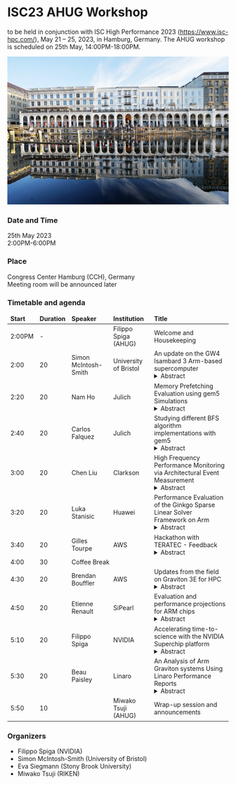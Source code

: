 # ISC23 AHUG Workshop 

to be held in conjunction with ISC High Performance 2023 (https://www.isc-hpc.com/), May 21 – 25, 2023, in Hamburg, Germany. The AHUG workshop is scheduled on 25th May, 14:00PM-18:00PM. 

![Alt text](hamburg1.JPG "Optional title")

### Date and Time
25th May 2023<br>
2:00PM-6:00PM


### Place
Congress Center Hamburg (CCH), Germany<br>
Meeting room will be announced later

### Timetable and agenda 

<table>
<thead>
<td><b>Start</b></td>
<td><b>Duration</b></td>
<td><b>Speaker</b></td>
<td><b>Institution</b></td>
<td><b>Title</b></td>
</thead>
<tbody>
<tr>
<td>2:00PM </td>
<td>- </td>
<td> </td>
<td>Filippo Spiga (AHUG) </td>
<td>Welcome and Housekeeping </td>
</tr>

<tr>
<td> 2:00</td>
<td> 20</td>
<td> Simon McIntosh-Smith</td>
<td> University of Bristol	</td>
<td> An update on the GW4 Isambard 3 Arm-based supercomputer
<details>
  <summary>
    Abstract
  </summary>
  <details-menu>
  The GW4 Isambard supercomputer was the first production Arm-based system when it went live in the spring of 2018. Having already gone through two generations of Arm technology, Isambard 3, due to launch at the end of 2023, will be based on NVIDIA's new Grace CPUs. Isambard 3 will deliver 5-6 times the performance of Isambard 2, while using only 20% more power. In this talk we will describe the new system, as well as giving an update on the progress of Isambard's multi-year mission to port and optimise codes to the Arm architecture.
  </details-menu>
</details>

</td>
</tr>

<tr>
<td> 2:20</td>
<td> 20</td>
<td> Nam Ho</td>	
<td> Julich	</td>
<td> Memory Prefetching Evaluation using gem5 Simulations
<details>
  <summary>
    Abstract
  </summary>
  <details-menu>
　Significantly increased memory bandwidth is increasingly difficult to exploit in standard multicore CPU architectures. Memory prefetchers play an important role in hiding memory access latencies and ensuring sufficiently high memory-level parallelism. In this talk, we report on ongoing efforts for exploring their impact on various HPC benchmarks and mini-apps that implement performance-critical kernels of Lattice Boltzmann Method, finite element, and reverse time migration methods. Using modern Arm core cores we explore the performance impact of different memory prefetchers solutions and configurations that have been implemented in the gem5 simulator.
  </details-menu>
</details>
</td>
</tr>


<tr>
<td> 2:40</td>
<td> 20</td>
<td> Carlos Falquez</td>		
<td> Julich</td>
<td> Studying different BFS algorithm implementations with gem5
<details>
  <summary>
    Abstract
  </summary>
  <details-menu>
　To leverage different CPU features, different implementations of the breadth-first search (BFS) algorithm have been proposed. The gem5 simulator provides the opportunity to investigate how these implementations exploit different CPU configurations. For our study, we assume a modern Arm processor core like Neoverse V1 and report on the impact of different SVE pipelines, cache, network-on-chip, and memory configurations.
  </details-menu>
</details>
</td>
</tr>

<tr>
<td> 3:00</td>
<td> 20</td>
<td> Chen Liu</td>		
<td> Clarkson</td>
<td> High Frequency Performance Monitoring via Architectural Event Measurement
<details>
  <summary>
    Abstract
  </summary>
  <details-menu>
　Obtaining detailed software execution information via performance monitoring counters is a powerful analysis technique. Performance counters provide an effective method to monitor program behaviors; hence performance bottlenecks due to hardware architecture or software design and implementation can be identified, isolated and improved on. The granularity and overhead of the monitoring mechanism, however, are paramount to proper analysis. Many prior designs have been able to provide performance counter monitoring with inherited drawbacks such as intrusive code changes, a slow timer system, or the need for a kernel patch. In this session, we introduce K-LEB (Kernel - Lineage of Event Behavior), a new monitoring mechanism that can produce precise, non-intrusive, low-overhead, periodic performance counter data, and support ARM processors. In this talk, we will discuss the performance counter profiling tools design choice and implementation and how to utilize the performance monitoring counter for the low-cost software analysis and its applications.
  </details-menu>
</details>
</td>
</tr>

<tr>
<td> 3:20</td>
<td> 20</td>
<td> Luka Stanisic</td>		
<td> Huawei</td>
<td> Performance Evaluation of the Ginkgo Sparse Linear Solver Framework on Arm
<details>
  <summary>
    Abstract
  </summary>
  <details-menu>
　The Ginkgo linear algebra library provides a set of preconditioners and iterative solvers for sparse systems. Ginkgo receives attention for supporting accelerators, but also targets CPUs with OpenMP kernels that we focus on. We characterize the behavior of Ginkgo’s benchmarks (SpMV with 5 formats, matrix conversions, 7 solvers, 9 preconditioners) wrt. hot kernels, top-down analysis, roofline model and working set, along with OpenMP imbalance, pragma use and thread placement on one AArch64 Huawei Kunpeng920 system using GNU GCC and 10 matrices from SuiteSparse. Selected results are complemented with evaluations on AWS Graviton3, 3rd-gen Intel Xeon and AMD EPYC. We offer guidance for optimizing the OpenMP executor by identifying tuning opportunities and pitfalls. The solvers are in the memory-bound region of the roofline model with arithmetic intensity from 0.1 to 3, leading to a FLOPS efficiency below 1%. Scalability is limited by OpenMP imbalance of up to 43% for selected usecases.cThe Ginkgo linear algebra library provides a set of preconditioners and iterative solvers for sparse systems. Ginkgo receives attention for supporting accelerators, but also targets CPUs with OpenMP kernels that we focus on. We characterize the behavior of Ginkgo’s benchmarks (SpMV with 5 formats, matrix conversions, 7 solvers, 9 preconditioners) wrt. hot kernels, top-down analysis, roofline model and working set, along with OpenMP imbalance, pragma use and thread placement on one AArch64 Huawei Kunpeng920 system using GNU GCC and 10 matrices from SuiteSparse. Selected results are complemented with evaluations on AWS Graviton3, 3rd-gen Intel Xeon and AMD EPYC. We offer guidance for optimizing the OpenMP executor by identifying tuning opportunities and pitfalls. The solvers are in the memory-bound region of the roofline model with arithmetic intensity from 0.1 to 3, leading to a FLOPS efficiency below 1%. Scalability is limited by OpenMP imbalance of up to 43% for selected usecases.
  </details-menu>
</details>
</td>
</tr>

<tr>
<td> 3:40</td>
<td> 20</td>
<td>Gilles Tourpe </td>		
<td> AWS</td>
<td> Hackathon with TERATEC - Feedback
<details>
  <summary>
    Abstract
  </summary>
  <details-menu>
　AWS, ARM, UCit and TERATEC organized a Hackathon for HPC masters universities. 10 teams competed on porting a stencil code (contributed by CGG) and code_saturne (contributed by EDF R&D) on AWS graviton3 instances. The talk proposal is to report on the learnings. This talk will be supported by AWS and ARM.
  </details-menu>
</details>
</td>
</tr>

<tr>
<td> 4:00</td>
<td> 30</td>
<td colspan=4> Coffee Break</td>
</tr>

<tr>
<td> 4:30</td>
<td> 20</td>
<td> Brendan Bouffler</td>
<td> AWS</td>
<td> Updates from the field on Graviton 3E for HPC
<details>
  <summary>
    Abstract
  </summary>
  <details-menu>
　Graviton 3E was engineered specifically for HPC customers and we've also launched an Hpc7g instance family, based on this processor, coupled with 200 Gb/s of Elastic Fabric Adapter. We'll explain how this works, how to get access to these using HPC tooling, and show the performance results we're seeing - contributed by customers.
  </details-menu>
</details>
</td>
</tr>


<tr>
<td> 4:50</td>
<td> 20</td>
<td> Etienne Renault</td>		
<td> SiPearl</td>
<td> Evaluation and performance projections for ARM chips
<details>
  <summary>
    Abstract
  </summary>
  <details-menu>
　The variety of ARM chips (and SOC) that are used in the HPC realm make it difficult to anticipate performances on other ARM based architectures. This talk compares the relatives performances of ARM chips on different HPC benchmarks and shows some strategies to anticipate results with a variety of different configurations.
  </details-menu>
</details>
</td>
</tr>


<tr>
<td> 5:10</td>
<td> 20</td>
<td> Filippo Spiga</td>		
<td> NVIDIA</td>
<td>Accelerating time-to-science with the NVIDIA Superchip platform 
<details>
  <summary>
    Abstract
  </summary>
  <details-menu>
The present talk will highlight how the NVIDIA Superchip platform (Grace Superchip and Grace Hopper Superchip), enabled by Arm Neoverse IP, is enabling HPC users and developers to achieve a better time-to-solution and energy-to-solution in their scientific workflows. Performance numbers will be disclosed and discussed, as well as the latest updates on the product go-to-market options.
  </details-menu>
</details>
</td>
</tr>


<tr>
<td> 5:30</td>
<td> 20</td>
<td> Beau Paisley</td>		
<td> Linaro</td>
<td> An Analysis of Arm Graviton systems Using Linaro Performance Reports
<details>
  <summary>
    Abstract
  </summary>
  <details-menu>
　In this presentation we will give an overview of Linaro Performance Reports, an application profiler for HPC applications.  We will use the tool to create a case study for analyzing various configurations of the WRF weather code on various configurations of AWS Graviton systems. 
  </details-menu>
</details>
</td>
</tr>

<tr>
<td> 5:50</td>
<td> 10</td>
<td> </td>
<td> Miwako Tsuji (AHUG) </td>
<td> Wrap-up session and announcements </td>
</tr>


</tbody>
</table>


### Organizers
- Filippo Spiga (NVIDIA) 
- Simon McIntosh-Smith (University of Bristol)
- Eva Siegmann (Stony Brook University)
- Miwako Tsuji (RIKEN)
